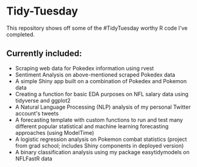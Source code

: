 # Tidy-Tuesday

This repository shows off some of the #TidyTuesday worthy R code I've completed. 

## Currently included:

* Scraping web data for Pokedex information using rvest
* Sentiment Analysis on above-mentioned scraped Pokedex data
* A simple Shiny app built on a combination of Pokedex and Pokemon data
* Creating a function for basic EDA purposes on NFL salary data using tidyverse and ggplot2 
* A Natural Language Processing (NLP) analysis of my personal Twitter account's tweets
* A forecasting template with custom functions to run and test many different popular statistical and machine learning forecasting approaches (using ModelTime)
* A logistic regression analysis on Pokemon combat statistics (project from grad school; includes Shiny components in deployed version)
* A binary classification analysis using my package easytidymodels on NFLFastR data
